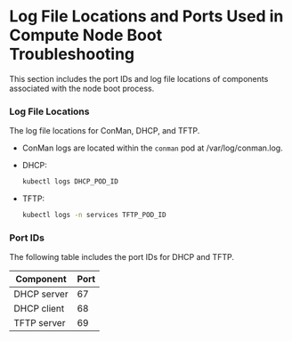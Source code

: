 # Log File Locations and Ports Used in Compute Node Boot Troubleshooting

This section includes the port IDs and log file locations of components associated with the node boot process.

### Log File Locations

The log file locations for ConMan, DHCP, and TFTP.

- ConMan logs are located within the `conman` pod at /var/log/conman.log.
- DHCP:

    ```bash
    kubectl logs DHCP_POD_ID
    ```

- TFTP:

    ```bash
    kubectl logs -n services TFTP_POD_ID
    ```

### Port IDs

The following table includes the port IDs for DHCP and TFTP.

| Component   | Port |
|-------------|------|
| DHCP server | 67   |
| DHCP client | 68   |
| TFTP server | 69   |

